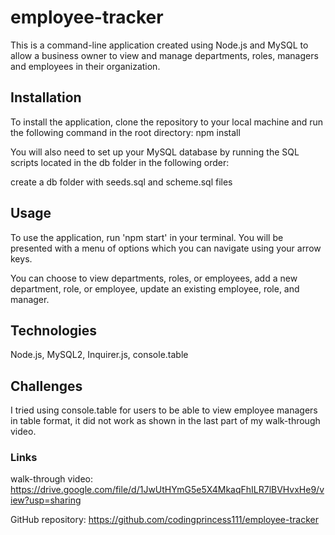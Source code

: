 # employee-tracker

This is a command-line application created using Node.js and MySQL to allow a business owner to view and manage departments, roles, managers and employees in their organization. 

## Installation

To install the application, clone the repository to your local machine and run the following command in the root directory: npm install


You will also need to set up your MySQL database by running the SQL scripts located in the db folder in the following order:

create a db folder with seeds.sql and scheme.sql files

## Usage

To use the application, run 'npm start' in your terminal. You will be presented with a menu of options which you can navigate using your arrow keys. 

You can choose to view departments, roles, or employees, add a new department, role, or employee, update an existing employee, role, and manager.


## Technologies 

Node.js, MySQL2, Inquirer.js, console.table

## Challenges

I tried using console.table for users to be able to view employee managers in table format, it did not work as shown in the last part of my walk-through video. 

### Links

walk-through video: https://drive.google.com/file/d/1JwUtHYmG5e5X4MkaqFhILR7lBVHvxHe9/view?usp=sharing

GitHub repository: https://github.com/codingprincess111/employee-tracker
